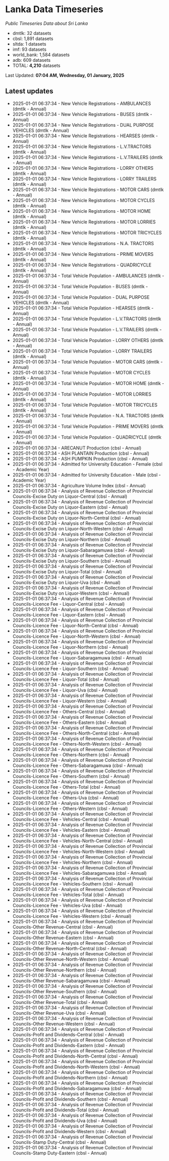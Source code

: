 # Lanka Data Timeseries
*Public Timeseries Data about Sri Lanka*

* dmtlk: 32 datasets
* cbsl: 1,891 datasets
* sltda: 1 datasets
* imf: 93 datasets
* world_bank: 1,584 datasets
* adb: 609 datasets
* TOTAL: **4,210** datasets

Last Updated: **07:04 AM, Wednesday, 01 January, 2025**

## Latest updates

* 2025-01-01 06:37:34 - New Vehicle Registrations - AMBULANCES (dmtlk - Annual)
* 2025-01-01 06:37:34 - New Vehicle Registrations - BUSES (dmtlk - Annual)
* 2025-01-01 06:37:34 - New Vehicle Registrations - DUAL PURPOSE VEHICLES (dmtlk - Annual)
* 2025-01-01 06:37:34 - New Vehicle Registrations - HEARSES (dmtlk - Annual)
* 2025-01-01 06:37:34 - New Vehicle Registrations - L.V.TRACTORS (dmtlk - Annual)
* 2025-01-01 06:37:34 - New Vehicle Registrations - L.V.TRAILERS (dmtlk - Annual)
* 2025-01-01 06:37:34 - New Vehicle Registrations - LORRY OTHERS (dmtlk - Annual)
* 2025-01-01 06:37:34 - New Vehicle Registrations - LORRY TRAILERS (dmtlk - Annual)
* 2025-01-01 06:37:34 - New Vehicle Registrations - MOTOR CARS (dmtlk - Annual)
* 2025-01-01 06:37:34 - New Vehicle Registrations - MOTOR CYCLES (dmtlk - Annual)
* 2025-01-01 06:37:34 - New Vehicle Registrations - MOTOR HOME (dmtlk - Annual)
* 2025-01-01 06:37:34 - New Vehicle Registrations - MOTOR LORRIES (dmtlk - Annual)
* 2025-01-01 06:37:34 - New Vehicle Registrations - MOTOR TRICYCLES (dmtlk - Annual)
* 2025-01-01 06:37:34 - New Vehicle Registrations - N.A. TRACTORS (dmtlk - Annual)
* 2025-01-01 06:37:34 - New Vehicle Registrations - PRIME MOVERS (dmtlk - Annual)
* 2025-01-01 06:37:34 - New Vehicle Registrations - QUADRICYCLE (dmtlk - Annual)
* 2025-01-01 06:37:34 - Total Vehicle Population - AMBULANCES (dmtlk - Annual)
* 2025-01-01 06:37:34 - Total Vehicle Population - BUSES (dmtlk - Annual)
* 2025-01-01 06:37:34 - Total Vehicle Population - DUAL PURPOSE VEHICLES (dmtlk - Annual)
* 2025-01-01 06:37:34 - Total Vehicle Population - HEARSES (dmtlk - Annual)
* 2025-01-01 06:37:34 - Total Vehicle Population - L.V.TRACTORS (dmtlk - Annual)
* 2025-01-01 06:37:34 - Total Vehicle Population - L.V.TRAILERS (dmtlk - Annual)
* 2025-01-01 06:37:34 - Total Vehicle Population - LORRY OTHERS (dmtlk - Annual)
* 2025-01-01 06:37:34 - Total Vehicle Population - LORRY TRAILERS (dmtlk - Annual)
* 2025-01-01 06:37:34 - Total Vehicle Population - MOTOR CARS (dmtlk - Annual)
* 2025-01-01 06:37:34 - Total Vehicle Population - MOTOR CYCLES (dmtlk - Annual)
* 2025-01-01 06:37:34 - Total Vehicle Population - MOTOR HOME (dmtlk - Annual)
* 2025-01-01 06:37:34 - Total Vehicle Population - MOTOR LORRIES (dmtlk - Annual)
* 2025-01-01 06:37:34 - Total Vehicle Population - MOTOR TRICYCLES (dmtlk - Annual)
* 2025-01-01 06:37:34 - Total Vehicle Population - N.A. TRACTORS (dmtlk - Annual)
* 2025-01-01 06:37:34 - Total Vehicle Population - PRIME MOVERS (dmtlk - Annual)
* 2025-01-01 06:37:34 - Total Vehicle Population - QUADRICYCLE (dmtlk - Annual)
* 2025-01-01 06:37:34 - ARECANUT Production (cbsl - Annual)
* 2025-01-01 06:37:34 - ASH PLANTAIN Production (cbsl - Annual)
* 2025-01-01 06:37:34 - ASH PUMPKIN Production (cbsl - Annual)
* 2025-01-01 06:37:34 - Admitted for University Education - Female (cbsl - Academic Year)
* 2025-01-01 06:37:34 - Admitted for University Education - Male (cbsl - Academic Year)
* 2025-01-01 06:37:34 - Agriculture Volume Index (cbsl - Annual)
* 2025-01-01 06:37:34 - Analysis of Revenue Collection of Provincial Councils-Excise Duty on Liquor-Central (cbsl - Annual)
* 2025-01-01 06:37:34 - Analysis of Revenue Collection of Provincial Councils-Excise Duty on Liquor-Eastern (cbsl - Annual)
* 2025-01-01 06:37:34 - Analysis of Revenue Collection of Provincial Councils-Excise Duty on Liquor-North-Central (cbsl - Annual)
* 2025-01-01 06:37:34 - Analysis of Revenue Collection of Provincial Councils-Excise Duty on Liquor-North-Western (cbsl - Annual)
* 2025-01-01 06:37:34 - Analysis of Revenue Collection of Provincial Councils-Excise Duty on Liquor-Northern (cbsl - Annual)
* 2025-01-01 06:37:34 - Analysis of Revenue Collection of Provincial Councils-Excise Duty on Liquor-Sabaragamuwa (cbsl - Annual)
* 2025-01-01 06:37:34 - Analysis of Revenue Collection of Provincial Councils-Excise Duty on Liquor-Southern (cbsl - Annual)
* 2025-01-01 06:37:34 - Analysis of Revenue Collection of Provincial Councils-Excise Duty on Liquor-Total (cbsl - Annual)
* 2025-01-01 06:37:34 - Analysis of Revenue Collection of Provincial Councils-Excise Duty on Liquor-Uva (cbsl - Annual)
* 2025-01-01 06:37:34 - Analysis of Revenue Collection of Provincial Councils-Excise Duty on Liquor-Western (cbsl - Annual)
* 2025-01-01 06:37:34 - Analysis of Revenue Collection of Provincial Councils-Licence Fee - Liquor-Central (cbsl - Annual)
* 2025-01-01 06:37:34 - Analysis of Revenue Collection of Provincial Councils-Licence Fee - Liquor-Eastern (cbsl - Annual)
* 2025-01-01 06:37:34 - Analysis of Revenue Collection of Provincial Councils-Licence Fee - Liquor-North-Central (cbsl - Annual)
* 2025-01-01 06:37:34 - Analysis of Revenue Collection of Provincial Councils-Licence Fee - Liquor-North-Western (cbsl - Annual)
* 2025-01-01 06:37:34 - Analysis of Revenue Collection of Provincial Councils-Licence Fee - Liquor-Northern (cbsl - Annual)
* 2025-01-01 06:37:34 - Analysis of Revenue Collection of Provincial Councils-Licence Fee - Liquor-Sabaragamuwa (cbsl - Annual)
* 2025-01-01 06:37:34 - Analysis of Revenue Collection of Provincial Councils-Licence Fee - Liquor-Southern (cbsl - Annual)
* 2025-01-01 06:37:34 - Analysis of Revenue Collection of Provincial Councils-Licence Fee - Liquor-Total (cbsl - Annual)
* 2025-01-01 06:37:34 - Analysis of Revenue Collection of Provincial Councils-Licence Fee - Liquor-Uva (cbsl - Annual)
* 2025-01-01 06:37:34 - Analysis of Revenue Collection of Provincial Councils-Licence Fee - Liquor-Western (cbsl - Annual)
* 2025-01-01 06:37:34 - Analysis of Revenue Collection of Provincial Councils-Licence Fee - Others-Central (cbsl - Annual)
* 2025-01-01 06:37:34 - Analysis of Revenue Collection of Provincial Councils-Licence Fee - Others-Eastern (cbsl - Annual)
* 2025-01-01 06:37:34 - Analysis of Revenue Collection of Provincial Councils-Licence Fee - Others-North-Central (cbsl - Annual)
* 2025-01-01 06:37:34 - Analysis of Revenue Collection of Provincial Councils-Licence Fee - Others-North-Western (cbsl - Annual)
* 2025-01-01 06:37:34 - Analysis of Revenue Collection of Provincial Councils-Licence Fee - Others-Northern (cbsl - Annual)
* 2025-01-01 06:37:34 - Analysis of Revenue Collection of Provincial Councils-Licence Fee - Others-Sabaragamuwa (cbsl - Annual)
* 2025-01-01 06:37:34 - Analysis of Revenue Collection of Provincial Councils-Licence Fee - Others-Southern (cbsl - Annual)
* 2025-01-01 06:37:34 - Analysis of Revenue Collection of Provincial Councils-Licence Fee - Others-Total (cbsl - Annual)
* 2025-01-01 06:37:34 - Analysis of Revenue Collection of Provincial Councils-Licence Fee - Others-Uva (cbsl - Annual)
* 2025-01-01 06:37:34 - Analysis of Revenue Collection of Provincial Councils-Licence Fee - Others-Western (cbsl - Annual)
* 2025-01-01 06:37:34 - Analysis of Revenue Collection of Provincial Councils-Licence Fee - Vehicles-Central (cbsl - Annual)
* 2025-01-01 06:37:34 - Analysis of Revenue Collection of Provincial Councils-Licence Fee - Vehicles-Eastern (cbsl - Annual)
* 2025-01-01 06:37:34 - Analysis of Revenue Collection of Provincial Councils-Licence Fee - Vehicles-North-Central (cbsl - Annual)
* 2025-01-01 06:37:34 - Analysis of Revenue Collection of Provincial Councils-Licence Fee - Vehicles-North-Western (cbsl - Annual)
* 2025-01-01 06:37:34 - Analysis of Revenue Collection of Provincial Councils-Licence Fee - Vehicles-Northern (cbsl - Annual)
* 2025-01-01 06:37:34 - Analysis of Revenue Collection of Provincial Councils-Licence Fee - Vehicles-Sabaragamuwa (cbsl - Annual)
* 2025-01-01 06:37:34 - Analysis of Revenue Collection of Provincial Councils-Licence Fee - Vehicles-Southern (cbsl - Annual)
* 2025-01-01 06:37:34 - Analysis of Revenue Collection of Provincial Councils-Licence Fee - Vehicles-Total (cbsl - Annual)
* 2025-01-01 06:37:34 - Analysis of Revenue Collection of Provincial Councils-Licence Fee - Vehicles-Uva (cbsl - Annual)
* 2025-01-01 06:37:34 - Analysis of Revenue Collection of Provincial Councils-Licence Fee - Vehicles-Western (cbsl - Annual)
* 2025-01-01 06:37:34 - Analysis of Revenue Collection of Provincial Councils-Other Revenue-Central (cbsl - Annual)
* 2025-01-01 06:37:34 - Analysis of Revenue Collection of Provincial Councils-Other Revenue-Eastern (cbsl - Annual)
* 2025-01-01 06:37:34 - Analysis of Revenue Collection of Provincial Councils-Other Revenue-North-Central (cbsl - Annual)
* 2025-01-01 06:37:34 - Analysis of Revenue Collection of Provincial Councils-Other Revenue-North-Western (cbsl - Annual)
* 2025-01-01 06:37:34 - Analysis of Revenue Collection of Provincial Councils-Other Revenue-Northern (cbsl - Annual)
* 2025-01-01 06:37:34 - Analysis of Revenue Collection of Provincial Councils-Other Revenue-Sabaragamuwa (cbsl - Annual)
* 2025-01-01 06:37:34 - Analysis of Revenue Collection of Provincial Councils-Other Revenue-Southern (cbsl - Annual)
* 2025-01-01 06:37:34 - Analysis of Revenue Collection of Provincial Councils-Other Revenue-Total (cbsl - Annual)
* 2025-01-01 06:37:34 - Analysis of Revenue Collection of Provincial Councils-Other Revenue-Uva (cbsl - Annual)
* 2025-01-01 06:37:34 - Analysis of Revenue Collection of Provincial Councils-Other Revenue-Western (cbsl - Annual)
* 2025-01-01 06:37:34 - Analysis of Revenue Collection of Provincial Councils-Profit and Dividends-Central (cbsl - Annual)
* 2025-01-01 06:37:34 - Analysis of Revenue Collection of Provincial Councils-Profit and Dividends-Eastern (cbsl - Annual)
* 2025-01-01 06:37:34 - Analysis of Revenue Collection of Provincial Councils-Profit and Dividends-North-Central (cbsl - Annual)
* 2025-01-01 06:37:34 - Analysis of Revenue Collection of Provincial Councils-Profit and Dividends-North-Western (cbsl - Annual)
* 2025-01-01 06:37:34 - Analysis of Revenue Collection of Provincial Councils-Profit and Dividends-Northern (cbsl - Annual)
* 2025-01-01 06:37:34 - Analysis of Revenue Collection of Provincial Councils-Profit and Dividends-Sabaragamuwa (cbsl - Annual)
* 2025-01-01 06:37:34 - Analysis of Revenue Collection of Provincial Councils-Profit and Dividends-Southern (cbsl - Annual)
* 2025-01-01 06:37:34 - Analysis of Revenue Collection of Provincial Councils-Profit and Dividends-Total (cbsl - Annual)
* 2025-01-01 06:37:34 - Analysis of Revenue Collection of Provincial Councils-Profit and Dividends-Uva (cbsl - Annual)
* 2025-01-01 06:37:34 - Analysis of Revenue Collection of Provincial Councils-Profit and Dividends-Western (cbsl - Annual)
* 2025-01-01 06:37:34 - Analysis of Revenue Collection of Provincial Councils-Stamp Duty-Central (cbsl - Annual)
* 2025-01-01 06:37:34 - Analysis of Revenue Collection of Provincial Councils-Stamp Duty-Eastern (cbsl - Annual)